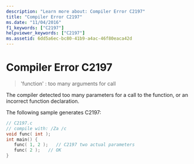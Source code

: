 ```yaml
---
description: "Learn more about: Compiler Error C2197"
title: "Compiler Error C2197"
ms.date: "11/04/2016"
f1_keywords: ["C2197"]
helpviewer_keywords: ["C2197"]
ms.assetid: 6dd5a6ec-bc80-41b9-a4ac-46f80eaca42d
---
```

# Compiler Error C2197

> 'function' : too many arguments for call

The compiler detected too many parameters for a call to the function, or an incorrect function declaration.

The following sample generates C2197:

```c
// C2197.c
// compile with: /Za /c
void func( int );
int main() {
   func( 1, 2 );   // C2197 two actual parameters
   func( 2 );   // OK
}
```
